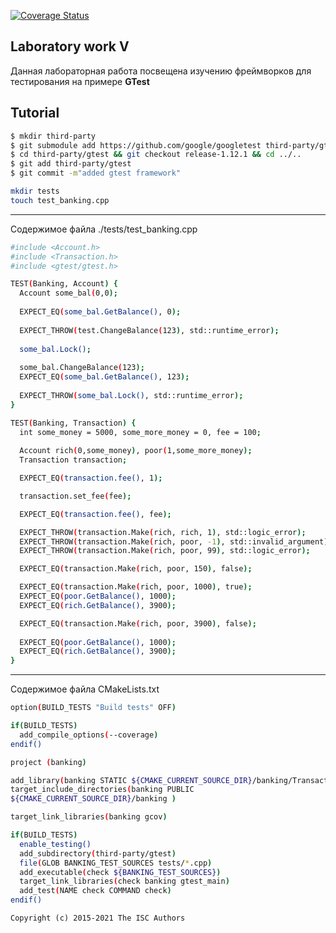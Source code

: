 [![Coverage Status](https://coveralls.io/repos/github/Bu5y5leeper/lab05/badge.svg?branch=master)](https://coveralls.io/github/Bu5y5leeper/lab05?branch=master)

## Laboratory work V

Данная лабораторная работа посвещена изучению фреймворков для тестирования на примере **GTest**

## Tutorial

```sh
$ mkdir third-party
$ git submodule add https://github.com/google/googletest third-party/gtest
$ cd third-party/gtest && git checkout release-1.12.1 && cd ../..
$ git add third-party/gtest
$ git commit -m"added gtest framework"
```

```sh
mkdir tests
touch test_banking.cpp
```
---
Содержимое файла ./tests/test_banking.cpp
```sh
#include <Account.h>
#include <Transaction.h>
#include <gtest/gtest.h>

TEST(Banking, Account) {
  Account some_bal(0,0);
  
  EXPECT_EQ(some_bal.GetBalance(), 0);
  
  EXPECT_THROW(test.ChangeBalance(123), std::runtime_error);
  
  some_bal.Lock();
  
  some_bal.ChangeBalance(123);
  EXPECT_EQ(some_bal.GetBalance(), 123);
  
  EXPECT_THROW(some_bal.Lock(), std::runtime_error);
}

TEST(Banking, Transaction) {
  int some_money = 5000, some_more_money = 0, fee = 100;
  
  Account rich(0,some_money), poor(1,some_more_money);
  Transaction transaction;

  EXPECT_EQ(transaction.fee(), 1);

  transaction.set_fee(fee);

  EXPECT_EQ(transaction.fee(), fee);

  EXPECT_THROW(transaction.Make(rich, rich, 1), std::logic_error);
  EXPECT_THROW(transaction.Make(rich, poor, -1), std::invalid_argument);
  EXPECT_THROW(transaction.Make(rich, poor, 99), std::logic_error);

  EXPECT_EQ(transaction.Make(rich, poor, 150), false);

  EXPECT_EQ(transaction.Make(rich, poor, 1000), true);
  EXPECT_EQ(poor.GetBalance(), 1000); 
  EXPECT_EQ(rich.GetBalance(), 3900);

  EXPECT_EQ(transaction.Make(rich, poor, 3900), false);
  
  EXPECT_EQ(poor.GetBalance(), 1000); 
  EXPECT_EQ(rich.GetBalance(), 3900);
}
```
---
Содержимое файла CMakeLists.txt
```sh
option(BUILD_TESTS "Build tests" OFF)

if(BUILD_TESTS)                   
  add_compile_options(--coverage) 
endif()

project (banking)

add_library(banking STATIC ${CMAKE_CURRENT_SOURCE_DIR}/banking/Transaction.cpp ${CMAKE_CURRENT_SOURCE_DIR}/banking/Account.cpp)
target_include_directories(banking PUBLIC
${CMAKE_CURRENT_SOURCE_DIR}/banking )

target_link_libraries(banking gcov)

if(BUILD_TESTS)
  enable_testing()
  add_subdirectory(third-party/gtest)
  file(GLOB BANKING_TEST_SOURCES tests/*.cpp)
  add_executable(check ${BANKING_TEST_SOURCES})
  target_link_libraries(check banking gtest_main)
  add_test(NAME check COMMAND check)
endif()
```

```
Copyright (c) 2015-2021 The ISC Authors
```
